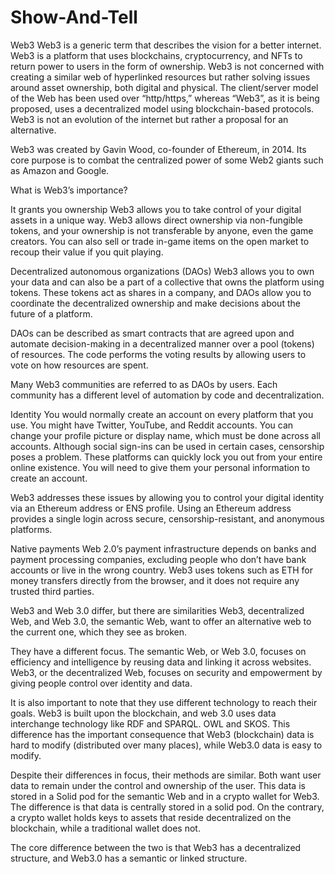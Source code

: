 # Show-And-Tell
Web3
Web3 is a generic term that describes the vision for a better internet. Web3 is a platform that uses blockchains, cryptocurrency, and NFTs to return power to users in the form of ownership. Web3 is not concerned with creating a similar web of hyperlinked resources but rather solving issues around asset ownership, both digital and physical. The client/server model of the Web has been used over “http/https,” whereas “Web3”, as it is being proposed, uses a decentralized model using blockchain-based protocols.
Web3 is not an evolution of the internet but rather a proposal for an alternative.

Web3 was created by Gavin Wood, co-founder of Ethereum, in 2014. Its core purpose is to combat the centralized power of some Web2 giants such as Amazon and Google.

What is Web3’s importance?

It grants you ownership
Web3 allows you to take control of your digital assets in a unique way. 
Web3 allows direct ownership via non-fungible tokens, and your ownership is not transferable by anyone, even the game creators. You can also sell or trade in-game items on the open market to recoup their value if you quit playing.

Decentralized autonomous organizations (DAOs)
Web3 allows you to own your data and can also be a part of a collective that owns the platform using tokens. These tokens act as shares in a company, and DAOs allow you to coordinate the decentralized ownership and make decisions about the future of a platform.

DAOs can be described as smart contracts that are agreed upon and automate decision-making in a decentralized manner over a pool (tokens) of resources. The code performs the voting results by allowing users to vote on how resources are spent.

Many Web3 communities are referred to as DAOs by users. Each community has a different level of automation by code and decentralization.

Identity
You would normally create an account on every platform that you use. You might have Twitter, YouTube, and Reddit accounts. You can change your profile picture or display name, which must be done across all accounts. Although social sign-ins can be used in certain cases, censorship poses a problem. These platforms can quickly lock you out from your entire online existence. You will need to give them your personal information to create an account.

Web3 addresses these issues by allowing you to control your digital identity via an Ethereum address or ENS profile. Using an Ethereum address provides a single login across secure, censorship-resistant, and anonymous platforms.

Native payments
Web 2.0’s payment infrastructure depends on banks and payment processing companies, excluding people who don’t have bank accounts or live in the wrong country. Web3 uses tokens such as ETH for money transfers directly from the browser, and it does not require any trusted third parties.

Web3 and Web 3.0 differ, but there are similarities
Web3, decentralized Web, and Web 3.0, the semantic Web, want to offer an alternative web to the current one, which they see as broken.

They have a different focus. The semantic Web, or Web 3.0, focuses on efficiency and intelligence by reusing data and linking it across websites. Web3, or the decentralized Web, focuses on security and empowerment by giving people control over identity and data.

It is also important to note that they use different technology to reach their goals. Web3 is built upon the blockchain, and web 3.0 uses data interchange technology like RDF and SPARQL. OWL and SKOS. This difference has the important consequence that Web3 (blockchain) data is hard to modify (distributed over many places), while Web3.0 data is easy to modify.

Despite their differences in focus, their methods are similar. Both want user data to remain under the control and ownership of the user. This data is stored in a Solid pod for the semantic Web and in a crypto wallet for Web3. The difference is that data is centrally stored in a solid pod. On the contrary, a crypto wallet holds keys to assets that reside decentralized on the blockchain, while a traditional wallet does not.

The core difference between the two is that Web3 has a decentralized structure, and Web3.0 has a semantic or linked structure.





